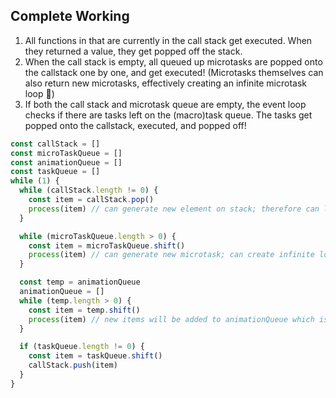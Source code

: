 ## Complete Working

1. All functions in that are currently in the call stack get executed. When they returned a value, they get popped off the stack.
2. When the call stack is empty, all queued up microtasks are popped onto the callstack one by one, and get executed! (Microtasks themselves can also return new microtasks, effectively creating an infinite microtask loop 😬)
3. If both the call stack and microtask queue are empty, the event loop checks if there are tasks left on the (macro)task queue. The tasks get popped onto the callstack, executed, and popped off!

```js
const callStack = []
const microTaskQueue = []
const animationQueue = []
const taskQueue = []
while (1) {
  while (callStack.length != 0) {
    const item = callStack.pop()
    process(item) // can generate new element on stack; therefore can lead to stack overflow
  }

  while (microTaskQueue.length > 0) {
    const item = microTaskQueue.shift()
    process(item) // can generate new microtask; can create infinite loop
  }

  const temp = animationQueue
  animationQueue = []
  while (temp.length > 0) {
    const item = temp.shift()
    process(item) // new items will be added to animationQueue which is different than this
  }

  if (taskQueue.length != 0) {
    const item = taskQueue.shift()
    callStack.push(item)
  }
}
```
